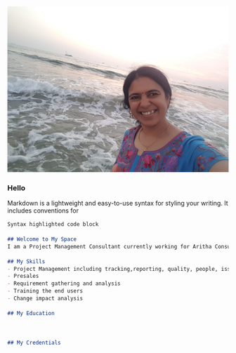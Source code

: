  ![Uma A](20201228_181659.jpg)

### Hello
Markdown is a lightweight and easy-to-use syntax for styling your writing. It includes conventions for

```markdown
Syntax highlighted code block

## Welcome to My Space
I am a Project Management Consultant currently working for Aritha Consulting.

## My Skills
- Project Management including tracking,reporting, quality, people, issue, scope,schedule, risk, financials etc
- Presales
- Requirement gathering and analysis
- Training the end users
- Change impact analysis

## My Education



## My Credentials
